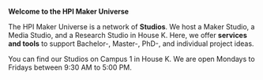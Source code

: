 **Welcome to the HPI Maker Universe**

The HPI Maker Universe is a network of **Studios**. We host a Maker Studio, a Media Studio, and a Research Studio in House K. Here, we offer **services and tools** to support Bachelor-, Master-, PhD-, and individual project ideas.

You can find our Studios on Campus 1 in House K. We are open Mondays to Fridays between 9:30 AM to 5:00 PM.